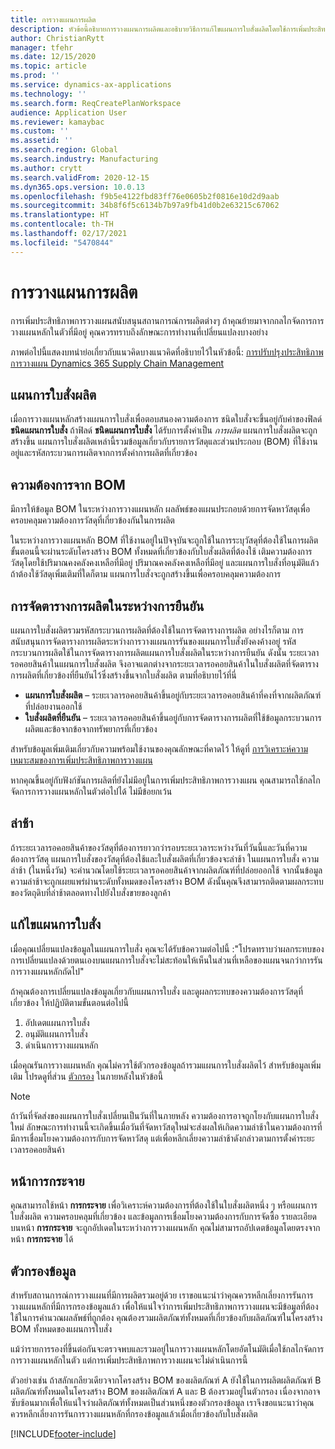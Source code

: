 ```yaml
---
title: การวางแผนการผลิต
description: หัวข้อนี้อธิบายการวางแผนการผลิตและอธิบายวิธีการแก้ไขแผนการใบสั่งผลิตโดยใช้การเพิ่มประสิทธิภาพการวางแผน
author: ChristianRytt
manager: tfehr
ms.date: 12/15/2020
ms.topic: article
ms.prod: ''
ms.service: dynamics-ax-applications
ms.technology: ''
ms.search.form: ReqCreatePlanWorkspace
audience: Application User
ms.reviewer: kamaybac
ms.custom: ''
ms.assetid: ''
ms.search.region: Global
ms.search.industry: Manufacturing
ms.author: crytt
ms.search.validFrom: 2020-12-15
ms.dyn365.ops.version: 10.0.13
ms.openlocfilehash: f9b5e4122fbd83ff76e0605b2f0816e10d2d9aab
ms.sourcegitcommit: 34b8f6f5c6134b7b97a9fb41d0b2e63215c67062
ms.translationtype: HT
ms.contentlocale: th-TH
ms.lasthandoff: 02/17/2021
ms.locfileid: "5470844"
---
```

# <a name="production-planning"></a>การวางแผนการผลิต

การเพิ่มประสิทธิภาพการวางแผนสนับสนุนสถานการณ์การผลิตต่างๆ ถ้าคุณย้ายมาจากกลไกจัดการการวางแผนหลักในตัวที่มีอยู่ คุณควรทราบถึงลักษณะการทำงานที่เปลี่ยนแปลงบางอย่าง

ภาพต่อไปนี้แสดงบทนําย่อเกี่ยวกับแนวคิดบางแนวคิดที่อธิบายไว้ในหัวข้อนี้: [การปรับปรุงประสิทธิภาพการวางแผน Dynamics 365 Supply Chain Management](https://youtu.be/u1pcmZuZBTw)

## <a name="planned-production-orders"></a>แผนการใบสั่งผลิต

เมื่อการวางแผนหลักสร้างแผนการใบสั่งเพื่อตอบสนองความต้องการ ชนิดใบสั่งจะขึ้นอยู่กับค่าของฟิลด์ **ชนิดแผนการใบสั่ง** ถ้าฟิลด์ **ชนิดแผนการใบสั่ง** ได้รับการตั้งค่าเป็น *การผลิต* แผนการใบสั่งผลิตจะถูกสร้างขึ้น แผนการใบสั่งผลิตเหล่านี้รวมข้อมูลเกี่ยวกับรายการวัสดุและส่วนประกอบ (BOM) ที่ใช้งานอยู่และรหัสกระบวนการผลิตจากการตั้งค่าการผลิตที่เกี่ยวข้อง

## <a name="requirements-from-boms"></a>ความต้องการจาก BOM

มีการให้ข้อมูล BOM ในระหว่างการวางแผนหลัก ผลลัพธ์ของแผนประกอบด้วยการจัดหาวัสดุเพื่อครอบคลุมความต้องการวัสดุที่เกี่ยวข้องกันในการผลิต

ในระหว่างการวางแผนหลัก BOM ที่ใช้งานอยู่ในปัจจุบันจะถูกใช้ในการระบุวัสดุที่ต้องใช้ในการผลิต ขั้นตอนนี้จะผ่านระดับโครงสร้าง BOM ทั้งหมดที่เกี่ยวข้องกับใบสั่งผลิตที่ต้องใช้ เติมความต้องการวัสดุโดยใช้ปริมาณคงคลังคงเหลือที่มีอยู่ ปริมาณคงคลังคงเหลือที่มีอยู่ และแผนการใบสั่งที่อนุมัติแล้ว ถ้าต้องใช้วัสดุเพิ่มเติมที่ใดก็ตาม แผนการใบสั่งจะถูกสร้างขึ้นเพื่อครอบคลุมความต้องการ

## <a name="scheduling-during-firming"></a>การจัดตารางการผลิตในระหว่างการยืนยัน

แผนการใบสั่งผลิตรวมรหัสกระบวนการผลิตที่ต้องใช้ในการจัดตารางการผลิต อย่างไรก็ตาม การสนับสนุนการจัดตารางการผลิตระหว่างการวางแผนการรันของแผนการใบสั่งยังคงค้างอยู่ รหัสกระบวนการผลิตใช้ในการจัดตารางการผลิตแผนการใบสั่งผลิตในระหว่างการยืนยัน ดังนั้น ระยะเวลารอคอยสินค้าในแผนการใบสั่งผลิต จึงอาจแตกต่างจากระยะเวลารอคอยสินค้าในใบสั่งผลิตที่จัดตารางการผลิตที่เกี่ยวข้องที่ยืนยันไว้ซึ่งสร้างขึ้นจากใบสั่งผลิต ตามที่อธิบายไว้ที่นี่

- **แผนการใบสั่งผลิต** – ระยะเวลารอคอยสินค้าขึ้นอยู่กับระยะเวลารอคอยสินค้าที่คงที่จากผลิตภัณฑ์ที่ปล่อยงานออกใช้
- **ใบสั่งผลิตที่ยืนยัน** – ระยะเวลารอคอยสินค้าขึ้นอยู่กับการจัดตารางการผลิตที่ใช้ข้อมูลกระบวนการผลิตและข้อจากข้อจากทรัพยากรที่เกี่ยวข้อง

สำหรับข้อมูลเพิ่มเติมเกี่ยวกับความพร้อมใช้งานของคุณลักษณะที่คาดไว้ ให้ดูที่ [การวิเคราะห์ความเหมาะสมของการเพิ่มประสิทธิภาพการวางแผน](planning-optimization-fit-analysis.md)

หากคุณขึ้นอยู่กับฟังก์ชันการผลิตที่ยังไม่มีอยู่ในการเพิ่มประสิทธิภาพการวางแผน คุณสามารถใช้กลไกจัดการการวางแผนหลักในตัวต่อไปได้ ไม่มีข้อยกเว้น

## <a name="delays"></a>ล่าช้า

ถ้าระยะเวลารอคอยสินค้าของวัสดุที่ต้องการยาวกว่ารอบระยะเวลาระหว่างวันที่วันนี้และวันที่ความต้องการวัสดุ แผนการใบสั่งของวัสดุที่ต้องใช้และใบสั่งผลิตที่เกี่ยวข้องจะล่าช้า ในแผนการใบสั่ง ความล่าช้า (ในหนึ่งวัน) จะคํานวณโดยใช้ระยะเวลารอคอยสินค้าจากผลิตภัณฑ์ที่ปล่อยออกใช้ จากนั้นข้อมูลความล่าช้าจะถูกเผยแพร่ผ่านระดับทั้งหมดของโครงสร้าง BOM ดังนั้นคุณจึงสามารถติดตามผลกระทบของวัตถุดิบที่ล่าช้าตลอดทางไปยังใบสั่งขายของลูกค้า

## <a name="modifying-planned-orders"></a>แก้ไขแผนการใบสั่ง

เมื่อคุณเปลี่ยนแปลงข้อมูลในแผนการใบสั่ง คุณจะได้รับข้อความต่อไปนี้ :"โปรดทราบว่าผลกระทบของการเปลี่ยนแปลงด้วยตนเองบนแผนการใบสั่งจะไม่สะท้อนให้เห็นในส่วนที่เหลือของแผนจนกว่าการรันการวางแผนหลักถัดไป"

ถ้าคุณต้องการเปลี่ยนแปลงข้อมูลเกี่ยวกับแผนการใบสั่ง และดูผลกระทบของความต้องการวัสดุที่เกี่ยวข้อง ให้ปฏิบัติตามขั้นตอนต่อไปนี้

1. อัปเดตแผนการใบสั่ง
2. อนุมัติแผนการใบสั่ง
3. ดำเนินการวางแผนหลัก

เมื่อคุณรันการวางแผนหลัก คุณไม่ควรใช้ตัวกรองข้อมูลถ้ารวมแผนการใบสั่งผลิตไว้ สำหรับข้อมูลเพิ่มเติม โปรดดูที่ส่วน [ตัวกรอง](#filters) ในภายหลังในหัวข้อนี้

> [!NOTE]
> ถ้าวันที่จัดส่งของแผนการใบสั่งเปลี่ยนเป็นวันที่ในภายหลัง ความต้องการอาจถูกโยงกับแผนการใบสั่งใหม่ ลักษณะการทำงานนี้จะเกิดขึ้นเมื่อวันที่จัดหาวัสดุใหม่จะส่งผลให้เกิดความล่าช้าในความต้องการที่มีการเชื่อมโยงความต้องการกับการจัดหาวัสดุ แต่เพื่อหลีกเลี่ยงความล่าช้าดังกล่าวตามการตั้งค่าระยะเวลารอคอยสินค้า

## <a name="explosion-page"></a>หน้าการกระจาย

คุณสามารถใช้หน้า **การกระจาย** เพื่อวิเคราะห์ความต้องการที่ต้องใช้ในใบสั่งผลิตหนึ่ง ๆ หรือแผนการใบสั่งผลิต ความครอบคลุมที่เกี่ยวข้อง และข้อมูลการเชื่อมโยงความต้องการกับการจัดซื้อ รายละเอียดบนหน้า **การกระจาย** จะถูกอัปเดตในระหว่างการวางแผนหลัก คุณไม่สามารถอัปเดตข้อมูลโดยตรงจากหน้า **การกระจาย** ได้

## <a name="filters"></a><a name="filters"></a>ตัวกรองข้อมูล

สำหรับสถานการณ์การวางแผนที่มีการผลิตรวมอยู่ด้วย เราขอแนะนำว่าคุณควรหลีกเลี่ยงการรันการวางแผนหลักที่มีการกรองข้อมูลแล้ว เพื่อให้แน่ใจว่าการเพิ่มประสิทธิภาพการวางแผนจะมีข้อมูลที่ต้องใช้ในการคํานวณผลลัพธ์ที่ถูกต้อง คุณต้องรวมผลิตภัณฑ์ทั้งหมดที่เกี่ยวข้องกับผลิตภัณฑ์ในโครงสร้าง BOM ทั้งหมดของแผนการใบสั่ง

แม้ว่ารายการรองที่ขึ้นต่อกันจะตรวจพบและรวมอยู่ในการวางแผนหลักโดยอัตโนมัติเมื่อใช้กลไกจัดการการวางแผนหลักในตัว แต่การเพิ่มประสิทธิภาพการวางแผนจะไม่ดำเนินการนี้

ตัวอย่างเช่น ถ้าสลักเกลียวเดียวจากโครงสร้าง BOM ของผลิตภัณฑ์ A ยังใช้ในการผลิตผลิตภัณฑ์ B ผลิตภัณฑ์ทั้งหมดในโครงสร้าง BOM ของผลิตภัณฑ์ A และ B ต้องรวมอยู่ในตัวกรอง เนื่องจากอาจซับซ้อนมากเพื่อให้แน่ใจว่าผลิตภัณฑ์ทั้งหมดเป็นส่วนหนึ่งของตัวกรองข้อมูล เราจึงขอแนะนาว่าคุณควรหลีกเลี่ยงการรันการวางแผนหลักที่กรองข้อมูลแล้วเมื่อเกี่ยวข้องกับใบสั่งผลิต


[!INCLUDE[footer-include](../../../includes/footer-banner.md)]